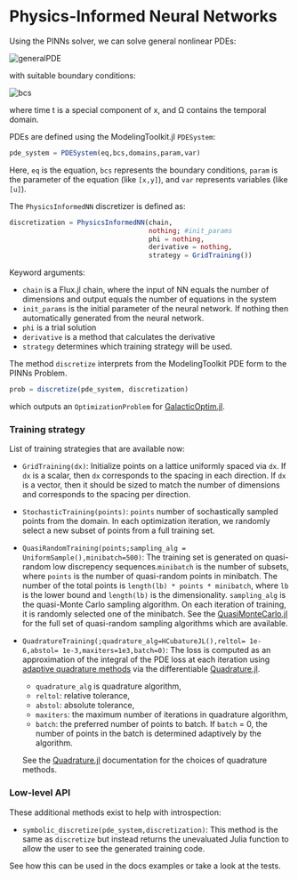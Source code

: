 # Physics-Informed Neural Networks

Using the PINNs solver, we can solve general nonlinear PDEs:

![generalPDE](https://user-images.githubusercontent.com/12683885/86625781-5648c800-bfce-11ea-9d99-fbcb5c37fe0c.png)

 with suitable boundary conditions:

 ![bcs](https://user-images.githubusercontent.com/12683885/86625874-8001ef00-bfce-11ea-9417-1a216c7d90aa.png)

where time t is a special component of x, and Ω contains the temporal domain.

PDEs are defined using the ModelingToolkit.jl `PDESystem`:

```julia
pde_system = PDESystem(eq,bcs,domains,param,var)
```

Here, `eq` is the equation, `bcs` represents the boundary conditions, `param` is 
the parameter of the equation (like `[x,y]`), and `var` represents variables (like `[u]`).

The `PhysicsInformedNN` discretizer is defined as:

```julia
discretization = PhysicsInformedNN(chain,
                                   nothing; #init_params
                                   phi = nothing,
                                   derivative = nothing,
                                   strategy = GridTraining())
```

Keyword arguments:

- `chain` is a Flux.jl chain, where the input of NN equals the number of dimensions and output equals the number of equations in the system
- `init_params` is the initial parameter of the neural network. If nothing then automatically generated from the neural network.
- `phi` is a trial solution
- `derivative` is a method that calculates the derivative
- `strategy` determines which training strategy will be used.

The method `discretize` interprets from the ModelingToolkit PDE form to the PINNs Problem.

```julia
prob = discretize(pde_system, discretization)
```

which outputs an `OptimizationProblem` for [GalacticOptim.jl](https://galacticoptim.sciml.ai/dev/).

### Training strategy

List of training strategies that are available now:

 - `GridTraining(dx)`: Initialize points on a lattice uniformly spaced via `dx`. If
   `dx` is a scalar, then `dx` corresponds to the spacing in each direction. If `dx`
   is a vector, then it should be sized to match the number of dimensions and corresponds
   to the spacing per direction.
 - `StochasticTraining(points)`: `points` number of sochastically sampled points from the domain. 
   In each optimization iteration, we randomly select a new subset of points from a full training set.
 - `QuasiRandomTraining(points;sampling_alg = UniformSample(),minibatch=500)`: The training set is generated on quasi-random low discrepency sequences.`minibatch` is the number of subsets, where `points` is the number of quasi-random points in minibatch.
  The number of the total points is `length(lb) * points * minibatch`,
  where `lb` is the lower bound and `length(lb)` is the dimensionality.
  `sampling_alg` is the quasi-Monte Carlo sampling algorithm.
  On each iteration of training, it is randomly selected one of the minibatch.
  See the [QuasiMonteCarlo.jl](https://github.com/SciML/QuasiMonteCarlo.jl) for the full set of quasi-random sampling algorithms which are available.
- `QuadratureTraining(;quadrature_alg=HCubatureJL(),reltol= 1e-6,abstol= 1e-3,maxiters=1e3,batch=0)`: The loss is computed as an approximation of the integral of the PDE loss
  at each iteration using [adaptive quadrature methods](https://en.wikipedia.org/wiki/Adaptive_quadrature)
  via the differentiable [Quadrature.jl](https://github.com/SciML/Quadrature.jl).
  - `quadrature_alg` is quadrature algorithm,
  - `reltol`: relative tolerance,
  - `abstol`: absolute tolerance,
  - `maxiters`: the maximum number of iterations in quadrature algorithm,
  - `batch`: the preferred number of points to batch. If `batch` = 0, the number of points in the batch is determined adaptively by the algorithm.

  See the [Quadrature.jl](https://github.com/SciML/Quadrature.jl) documentation for the choices of quadrature methods.

### Low-level API

These additional methods exist to help with introspection:

- `symbolic_discretize(pde_system,discretization)`: This method is the same as `discretize` but instead
  returns the unevaluated Julia function to allow the user to see the generated training code.

See how this can be used in the docs examples or take a look at the tests.
